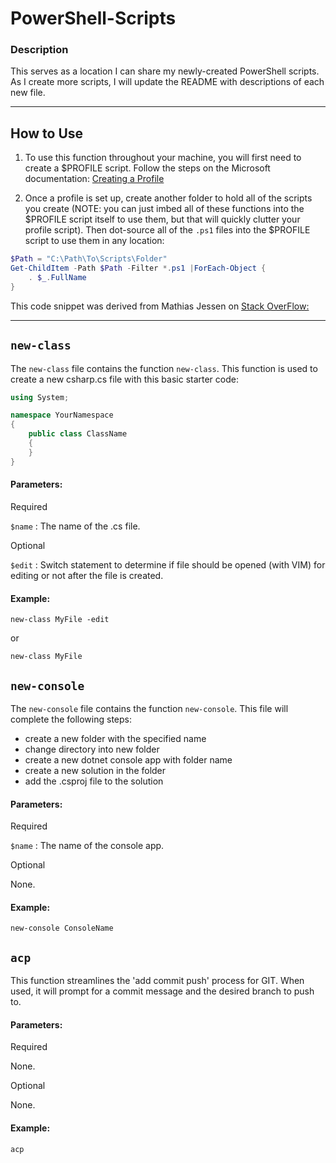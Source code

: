 # PowerShell-Scripts

### Description

This serves as a location I can share my newly-created PowerShell scripts. As I create more scripts, I will update the README with descriptions of each new file. 

---

## How to Use

1. To use this function throughout your machine, you will first need to create a $PROFILE script. Follow the steps on the Microsoft documentation: [Creating a Profile](https://docs.microsoft.com/en-us/powershell/module/microsoft.powershell.core/about/about_profiles?view=powershell-7.1)

2. Once a profile is set up, create another folder to hold all of the scripts you create (NOTE: you can just imbed all of these functions into the \$PROFILE script itself to use them, but that will quickly clutter your profile script). Then dot-source all of the `.ps1` files into the \$PROFILE script to use them in any location:

```powershell
$Path = "C:\Path\To\Scripts\Folder" 
Get-ChildItem -Path $Path -Filter *.ps1 |ForEach-Object {
    . $_.FullName
}
```

This code snippet was derived from Mathias Jessen on [Stack OverFlow:](https://stackoverflow.com/questions/38469234/how-to-source-all-powershell-scripts-from-a-directory)

---

## `new-class`

The `new-class` file contains the function `new-class`. This function is used to create a new csharp.cs file with this basic starter code:

```csharp
using System;

namespace YourNamespace
{
    public class ClassName
    {
    }
}
```

#### Parameters:

Required

`$name` : The name of the .cs file.

Optional

`$edit` : Switch statement to determine if file should be opened (with VIM) for editing or not after the file is created.

#### Example:

`new-class MyFile -edit`

or 

`new-class MyFile`

## `new-console`

The `new-console` file contains the function `new-console`. This file will complete the following steps:

- create a new folder with the specified name
- change directory into new folder
- create a new dotnet console app with folder name
- create a new solution in the folder
- add the .csproj file to the solution

#### Parameters:

Required

`$name` : The name of the console app.

Optional

None.

#### Example:

`new-console ConsoleName`

## `acp`

This function streamlines the 'add commit push' process for GIT. When used, it will prompt for a commit message and the desired branch to push to. 

#### Parameters:

Required

None.

Optional

None.

#### Example:

`acp`
